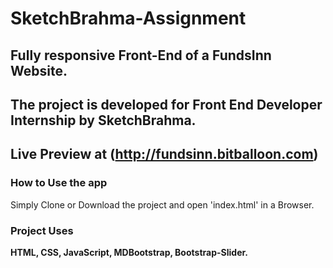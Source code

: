 # SketchBrahma-Assignment

## Fully responsive Front-End of a FundsInn Website.
## The project is developed for Front End Developer Internship by SketchBrahma.

## Live Preview at (http://fundsinn.bitballoon.com)

### How to Use the app
Simply Clone or Download the project and open 'index.html' in a Browser.

### Project Uses
**HTML, CSS, JavaScript, MDBootstrap, Bootstrap-Slider.**




